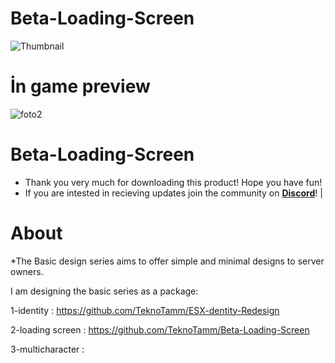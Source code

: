 # Beta-Loading-Screen



![Thumbnail]([http://url/to/img.png](https://cdn.discordapp.com/attachments/1205620223818997790/1205620230949183508/Cover.png?ex=66072cd6&is=65f4b7d6&hm=032da12e1cf160dacd2923d1885f34a38aaaa26190ca42c11c872808dc7de9e4&))
#  İn game preview 
![foto2](https://cdn.discordapp.com/attachments/1205620223818997790/1205620233654632508/loading-screen-in-game.png?ex=66072cd7&is=65f4b7d7&hm=3889cf5a06ec29a380037fa0a7e7f9ccf5a1b8430ad60718f12cb8f067c7aacd&)


# Beta-Loading-Screen

- Thank you very much for downloading this product! Hope you have fun!
- If you are intested in recieving updates join the community on **[Discord]()**! |

# About

*The Basic design series aims to offer simple and minimal designs to server owners.

I am designing the basic series as a package:


1-identity :  https://github.com/TeknoTamm/ESX-dentity-Redesign

2-loading screen : https://github.com/TeknoTamm/Beta-Loading-Screen

3-multicharacter : 
